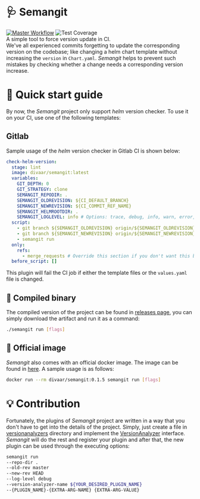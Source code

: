 # 🩺 Semangit
[![Master Workflow](https://github.com/emranprojects/semangit/actions/workflows/master.yml/badge.svg)](https://github.com/emranprojects/semangit/actions/workflows/master.yml)
![Test Coverage](https://img.shields.io/endpoint?url=https://gist.githubusercontent.com/emranbm/03d07927044bdfe73aee59e6193dd8d5/raw/badge-coverage-semangit.json)  
A simple tool to force version update in CI.  
We've all experienced commits forgetting to update the corresponding version on the codebase; like changing a helm chart template without increasing the `version` in `Chart.yaml`. *Semangit* helps to prevent such mistakes by checking whether a change needs a corresponding version increase.

# 📖 Quick start guide
By now, the _Semangit_ project only support _helm_ version checker. To use it on your CI, use one of the following templates:

## Gitlab
Sample usage of the _helm_ version checker in Gitlab CI is shown below:
```yaml
check-helm-version:
  stage: lint
  image: divaar/semangit:latest
  variables:
    GIT_DEPTH: 0
    GIT_STRATEGY: clone
    SEMANGIT_REPODIR: .
    SEMANGIT_OLDREVISION: ${CI_DEFAULT_BRANCH}
    SEMANGIT_NEWREVISION: ${CI_COMMIT_REF_NAME}
    SEMANGIT_HELMROOTDIR: .
    SEMANGIT_LOGLEVEL: info # Options: trace, debug, info, warn, error, fatal, panic
  script:
    - git branch ${SEMANGIT_OLDREVISION} origin/${SEMANGIT_OLDREVISION}
    - git branch ${SEMANGIT_NEWREVISION} origin/${SEMANGIT_NEWREVISION}
    - semangit run
  only:
    refs:
      - merge_requests # Override this section if you don't want this behaviour
  before_script: []
```
This plugin will fail the CI job if either the template files or the `values.yaml` file is changed.

## 📃 Compiled binary
The compiled version of the project can be found in [releases page](https://github.com/divar-ir/semangit/releases), you can simply download the artifact and run it as a command:
```bash
./semangit run [flags]
```

## 🐳 Official image
_Semangit_ also comes with an official docker image. The image can be found in [here](https://hub.docker.com/r/divaar/semangit). A sample usage is as follows:
```bash
docker run --rm divaar/semangit:0.1.5 semangit run [flags]
```

# 💡 Contribution
Fortunately, the plugins of _Semangit_ project are written in a way that you don't have to get into the details of the project. Simply, just create a file in [versionanalyzers](https://github.com/divar-ir/semangit/tree/master/internal/models/versionanalyzers) directory and implement the [VersionAnalyzer](https://github.com/divar-ir/semangit/blob/master/internal/models/version_analyzer.go) interface. _Semangit_ will do the rest and register your plugin and after that, the new plugin can be used through the executing options:

```bash
semangit run 
--repo-dir .
--old-rev master
--new-rev HEAD
--log-level debug
--version-analyzer-name ${YOUR_DESIRED_PLUGIN_NAME} 
--{PLUGIN_NAME}-{EXTRA-ARG-NAME} {EXTRA-ARG-VALUE}
```